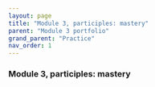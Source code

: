 ```yaml
---
layout: page
title: "Module 3, participles: mastery"
parent: "Module 3 portfolio"
grand_parent: "Practice"
nav_order: 1
---
```


### Module 3, participles: mastery
